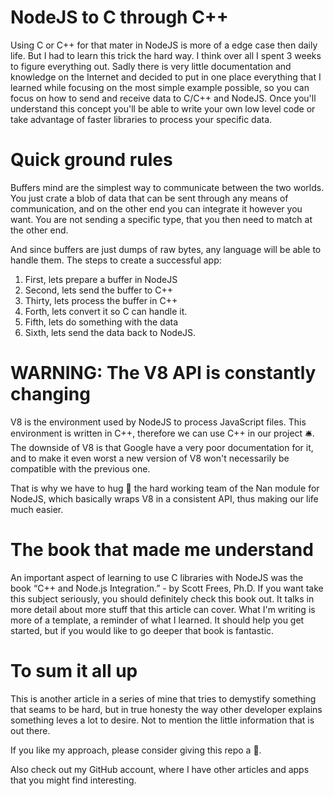 # NodeJS to C through C++

Using C or C++ for that mater in NodeJS is more of a edge case then daily life. But I had to learn this trick the hard way. I think over all I spent 3 weeks to figure everything out. Sadly there is very little documentation and knowledge on the Internet and decided to put in one place everything that I learned while focusing on the most simple example possible, so you can focus on how to send and receive data to C/C++ and NodeJS. Once you'll understand this concept you'll be able to write your own low level code or take advantage of faster libraries to process your specific data.

# Quick ground rules

Buffers mind are the simplest way to communicate between the two worlds. You just crate a blob of data that can be sent through any means of communication, and on the other end you can integrate it however you want. You are not sending a specific type, that you then need to match at the other end.

And since buffers are just dumps of raw bytes, any language will be able to handle them. The steps to create a successful app:

1. First, lets prepare a buffer in NodeJS
1. Second, lets send the buffer to C++
1. Thirty, lets process the buffer in C++
1. Forth, lets convert it so C can handle it.
1. Fifth, lets do something with the data
1. Sixth, lets send the data back to NodeJS.

# WARNING: The V8 API is constantly changing

V8 is the environment used by NodeJS to process JavaScript files. This environment is written in C++, therefore we can use C++ in our project 🛎. The downside of V8 is that Google have a very poor documentation for it, and to make it even worst a new version of V8 won't necessarily be compatible with the previous one.

That is why we have to hug 🤗 the hard working team of the Nan module for NodeJS, which basically wraps V8 in a consistent API, thus making our life much easier.

# The book that made me understand

An important aspect of learning to use C libraries with NodeJS was the book “C++ and Node.js Integration.” - by Scott Frees, Ph.D. If you want take this subject seriously, you should definitely check this book out. It talks in more detail about more stuff that this article can cover. What I'm writing is more of a template, a reminder of what I learned. It should help you get started, but if you would like to go deeper that book is fantastic.

# To sum it all up

This is another article in a series of mine that tries to demystify something that seams to be hard, but in true honesty the way other developer explains something leves a lot to desire. Not to mention the little information that is out there.

If you like my approach, please consider giving this repo a 🌟.

Also check out my GitHub account, where I have other articles and apps that you might find interesting.